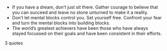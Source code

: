 - If you have a dream, don’t just sit there. Gather courage to believe that you can succeed and leave no stone unturned to make it a reality.
 - Don’t let mental blocks control you. Set yourself free. Confront your fear and turn the mental blocks into building blocks.
 - The world’s greatest achievers have been those who have always stayed focussed on their goals and have been consistent in their efforts.

3 quotes